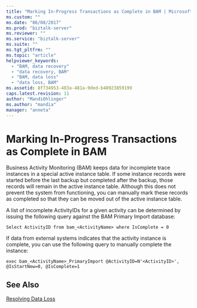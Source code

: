 ```yaml
---
title: "Marking In-Progress Transactions as Complete in BAM | Microsoft Docs"
ms.custom: ""
ms.date: "06/08/2017"
ms.prod: "biztalk-server"
ms.reviewer: ""
ms.service: "biztalk-server"
ms.suite: ""
ms.tgt_pltfrm: ""
ms.topic: "article"
helpviewer_keywords: 
  - "BAM, data recovery"
  - "data recovery, BAM"
  - "BAM, data loss"
  - "data loss, BAM"
ms.assetid: 8f734953-483a-481a-9ded-b48923859199
caps.latest.revision: 11
author: "MandiOhlinger"
ms.author: "mandia"
manager: "anneta"
---
```

# Marking In-Progress Transactions as Complete in BAM
Business Activity Monitoring (BAM) keeps data for incomplete trace instances in a special active instance table. If some instance records were started before the last backup but completed after the backup, those records will remain in the active instance table. Although this does not prevent the system from functioning, you can manually mark these records as completed so that they can be moved out of the active instance table.  
  
 A list of incomplete ActivityIDs for a given activity can be determined by issuing the following query against the BAM Primary Import database:  
  
```  
Select ActivityID from bam_<ActivityName> where IsComplete = 0  
```  
  
 If data from external systems indicates that the activity instance is complete, you can use the following query to manually complete the instance:  
  
```  
exec bam_<ActivityName>_PrimaryImport @ActivityID=N'<ActivityID>', @IsStartNew=0, @IsComplete=1  
```  
  
## See Also  
 [Resolving Data Loss](../core/resolving-data-loss.md)